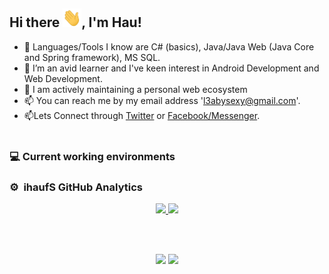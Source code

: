 <h2>Hi there <img src="https://raw.githubusercontent.com/ABSphreak/ABSphreak/master/gifs/Hi.gif" width="30px" height="30px">, I'm Hau!</h2>

- 👀 Languages/Tools I know are C# (basics), Java/Java Web (Java Core and Spring framework), MS SQL.
- 💞️ I’m an avid learner and I've keen interest in Android Development and Web Development.
- 📱 I am actively maintaining a personal web ecosystem
- 📫 You can reach me by my email address 'l3abysexy@gmail.com'.
- 📫Lets Connect through <a href="https://twitter.com/HaUl20_07l">Twitter</a> or <a href="https://facebook.com/LeKhuongHau">Facebook/Messenger</a>.
<br><br>

### 💻 Current working environments

### ⚙️ &nbsp;ihaufS GitHub Analytics
<p align="center">
<a href="https://github.com/ihaufS">
<img style="display:inline" height="180em" src="https://github-readme-stats-eight-theta.vercel.app/api?username=ihaufS&show_icons=true&theme=nightowl&include_all_commits=true&count_private=true"/>
<img style="display:inline" height="180em" src="https://github-readme-stats-eight-theta.vercel.app/api/top-langs/?username=ihaufS&layout=compact&langs_count=8&theme=nightowl"/>
</a>
</p>
<br>

<br>
<p align="center">
 <img src="https://komarev.com/ghpvc/?username=ihaufS&style=flat-square"/>
 <img src="https://img.shields.io/badge/dynamic/json?logo=github&label=GitHub+Followers&labelColor=282c34&color=181717&query=%24.data.totalSubs&url=https%3A%2F%2Fapi.spencerwoo.com%2Fsubstats%2F%3Fsource%3Dgithub%26queryKey%3Dalex5402&longCache=true"/>
</p>